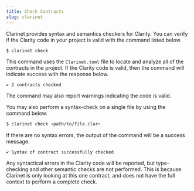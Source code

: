 ```yaml
---
title: Check Contracts
slug: clarinet
---
```


Clarinet provides syntax and semantics checkers for Clarity. You can verify if the Clarity code in your project is valid with the command listed below.

```bash
$ clarinet check
```

This command uses the `Clarinet.toml` file to locate and analyze all of the contracts in the project.
If the Clarity code is valid, then the command will indicate success with the response below.

```
✔ 2 contracts checked
```

The command may also report warnings indicating the code is valid.

You may also perform a syntax-check on a single file by using the command below.

```bash
$ clarinet check <path/to/file.clar>
```

If there are no syntax errors, the output of the command will be a success message.

```
✔ Syntax of contract successfully checked
```

Any syntactical errors in the Clarity code will be reported, but type-checking and other semantic checks are not performed.
This is because Clarinet is only looking at this one contract, and does not have the full context to perform a complete check.

